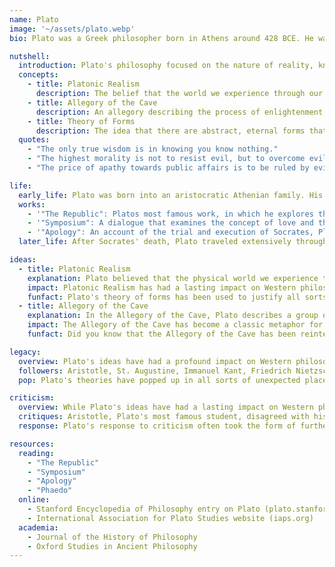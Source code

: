 ```yaml
---
name: Plato
image: '~/assets/plato.webp'
bio: Plato was a Greek philosopher born in Athens around 428 BCE. He was a student of Socrates and one of the most important figures in Western philosophy. Plato's ideas have had a profound impact on politics, ethics, metaphysics, and epistemology.

nutshell:
  introduction: Plato's philosophy focused on the nature of reality, knowledge, and the ideal society. He believed in the existence of a higher realm of abstract Forms or Ideas, which are the true and eternal essences of things.
  concepts:
    - title: Platonic Realism
      description: The belief that the world we experience through our senses is only an imitation of the true, eternal world of Forms.
    - title: Allegory of the Cave
      description: An allegory describing the process of enlightenment, where the prisoner is freed from the cave and comes to understand the true nature of reality.
    - title: Theory of Forms
      description: The idea that there are abstract, eternal forms that serve as the ultimate reality underlying the physical world.'
  quotes:
    - "The only true wisdom is in knowing you know nothing."
    - "The highest morality is not to resist evil, but to overcome evil with good."
    - "The price of apathy towards public affairs is to be ruled by evil men."

life:
  early_life: Plato was born into an aristocratic Athenian family. His father Ariston was said to have descended from the early kings of Athens. Plato grew up during the time of Pericles, a period of great political and cultural prosperity in Athens.
  works:
    - '"The Republic": Platos most famous work, in which he explores the nature of justice and the ideal society.'
    - '"Symposium": A dialogue that examines the concept of love and the nature of beauty.'
    - '"Apology": An account of the trial and execution of Socrates, Platos mentor.'
  later_life: After Socrates' death, Plato traveled extensively throughout the Mediterranean, including visits to Egypt and Italy. He eventually returned to Athens, where he founded the Academy, one of the earliest institutions of higher learning in the Western world.

ideas:
  - title: Platonic Realism
    explanation: Plato believed that the physical world we experience through our senses is only an imitation of the true, eternal world of Forms. This means that everything we see, hear, touch, taste, and smell is just a copy of a perfect, abstract form. For example, there is a Form of Beauty, a Form of Goodness, a Form of Justice, and so on.
    impact: Platonic Realism has had a lasting impact on Western philosophy, influencing thinkers such as Aristotle and St. Augustine. It also laid the groundwork for the development of Christian theology and the notion of a divine creator.
    funfact: Plato's theory of forms has been used to justify all sorts of strange ideas, like the notion that there is a perfect, eternal form of pizza out there somewhere!
  - title: Allegory of the Cave
    explanation: In the Allegory of the Cave, Plato describes a group of prisoners who have lived their entire lives chained inside a dark cave, unable to see anything beyond shadows on the wall in front of them. One prisoner manages to escape and sees the outside world for the first time, realizing that the shadows were only imitations of true reality.
    impact: The Allegory of the Cave has become a classic metaphor for the journey of enlightenment and the pursuit of knowledge. It has inspired countless artists, writers, and philosophers throughout history.
    funfact: Did you know that the Allegory of the Cave has been reinterpreted in many different ways? Some people see it as a symbol for spiritual awakening, while others interpret it as a commentary on the dangers of technology addiction!

legacy:
  overview: Plato's ideas have had a profound impact on Western philosophy, shaping the way we think about ethics, politics, and metaphysics. His theories continue to be studied and debated by scholars today.
  followers: Aristotle, St. Augustine, Immanuel Kant, Friedrich Nietzsche, and Martin Heidegger are just a few of the many philosophers who have been influenced by Plato's ideas.
  pop: Plato's theories have popped up in all sorts of unexpected places, from sci-fi novels like "The Matrix" to TV shows like "Rick and Morty." Even Beyoncé has been known to reference Plato's Symposium in her song lyrics!

criticism:
  overview: While Plato's ideas have had a lasting impact on Western philosophy, they have not gone unchallenged. Many critics argue that his theories are too abstract and disconnected from the real world. Others accuse him of promoting a dangerous kind of elitism.
  critiques: Aristotle, Plato's most famous student, disagreed with his teacher's theory of forms, arguing that the world we experience through our senses is real and knowable. Other critics, like Karl Popper, have accused Plato of advocating for totalitarianism and suppressing individual freedom.
  response: Plato's response to criticism often took the form of further dialogues and writings, in which he refined and defended his ideas against his opponents. In his later works, he began to emphasize the importance of individual moral character and the role of education in creating a just society.

resources:
  reading:
    - "The Republic"
    - "Symposium"
    - "Apology"
    - "Phaedo"
  online:
    - Stanford Encyclopedia of Philosophy entry on Plato (plato.stanford.edu)
    - International Association for Plato Studies website (iaps.org)
  academia:
    - Journal of the History of Philosophy
    - Oxford Studies in Ancient Philosophy
---
```

